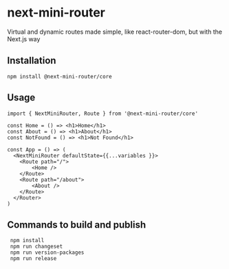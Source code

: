 # next-mini-router
Virtual and dynamic routes made simple, like react-router-dom, but with the Next.js way

## Installation

``` 
npm install @next-mini-router/core
```

## Usage

```
import { NextMiniRouter, Route } from '@next-mini-router/core'

const Home = () => <h1>Home</h1>
const About = () => <h1>About</h1>
const NotFound = () => <h1>Not Found</h1>

const App = () => (
  <NextMiniRouter defaultState={{...variables }}>
    <Route path="/">
        <Home />
    </Route>
    <Route path="/about">
        <About />
    </Route>
  </Router>
)
```

## Commands to build and publish

```
 npm install
 npm run changeset
 npm run version-packages
 npm run release
```
